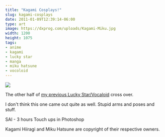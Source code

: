 ```yaml
---
title: "Kagami Cosplays!"
slug: kagami-cosplays
date: 2011-01-09T12:39:14-06:00
type: art
image: https://dxprog.com/uploads/Kagami-Miku.jpg
width: 1200
height: 1075
tags:
- anime
- kagami
- lucky star
- manga
- miku hatsune
- vocoloid
---
```

[![](https://dxprog.com/uploads/Kagami-Miku.jpg)](https://dxprog.com/uploads/Kagami-Miku.jpg)

The other half of [my previous Lucky Star/Vocaloid](http://dxprog.com/entry/tsukasa-cosplays) cross over.

I don't think this one came out quite as well. Stupid arms and poses and stuff.

SAI - 3 hours
Touch ups in Photoshop

Kagami Hiiragi and Miku Hatsune are copyright of their respective owners.
